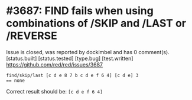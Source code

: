 
#3687: FIND fails when using combinations of /SKIP and /LAST or /REVERSE
================================================================================
Issue is closed, was reported by dockimbel and has 0 comment(s).
[status.built] [status.tested] [type.bug] [test.written]
<https://github.com/red/red/issues/3687>

```
find/skip/last [c d e 8 7 b c d e f 6 4] [c d e] 3
== none
```
Correct result should be: `[c d e f 6 4]`


